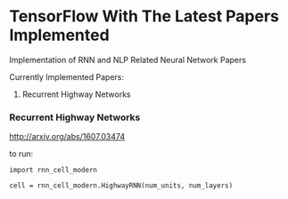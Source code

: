 # TensorFlow With The Latest Papers Implemented
Implementation of RNN and NLP Related Neural Network Papers

Currently Implemented Papers:

1. Recurrent Highway Networks



### Recurrent Highway Networks 

http://arxiv.org/abs/1607.03474

to run:

```
import rnn_cell_modern

cell = rnn_cell_modern.HighwayRNN(num_units, num_layers)
```

